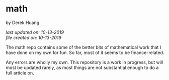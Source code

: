 # math

by Derek Huang

_last updated on: 10-13-2019_  
_file created on: 10-13-2019_

The math repo contains some of the better bits of mathematical work that I have done on my own for fun. So far, most of it seems to be finance-related.

Any errors are wholly my own. This repository is a work in progress, but will most be updated rarely, as most things are not substantial enough to do a full article on.